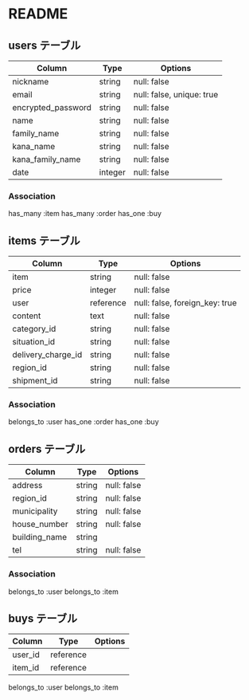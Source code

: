 # README

## users テーブル
| Column             | Type    | Options                   |
| ------------------ | ------- | ------------------------- |
| nickname           | string  | null: false               |
| email              | string  | null: false, unique: true |
| encrypted_password | string  | null: false               |
| name               | string  | null: false               |
| family_name        | string  | null: false               |
| kana_name          | string  | null: false               |
| kana_family_name   | string  | null: false               |
| date               | integer | null: false               |

### Association
  has_many :item
  has_many :order
  has_one  :buy


## items テーブル
| Column             | Type      | Options                        |
| ------------------ | --------- | ------------------------------ |
| item               | string    | null: false                    |
| price              | integer   | null: false                    |
| user               | reference | null: false, foreign_key: true |
| content            | text      | null: false                    |
| category_id        | string    | null: false                    |
| situation_id       | string    | null: false                    |
| delivery_charge_id | string    | null: false                    |
| region_id          | string    | null: false                    |
| shipment_id        | string    | null: false                    |

### Association
  belongs_to :user
  has_one    :order
  has_one    :buy


## orders テーブル
| Column        | Type      | Options     |
| ------------- | --------- | ----------- |
| address       | string    | null: false |
| region_id     | string    | null: false | 
| municipality  | string    | null: false |
| house_number  | string    | null: false |
| building_name | string    |             |
| tel           | string    | null: false |


### Association
  belongs_to :user
  belongs_to :item

## buys テーブル
| Column        | Type      | Options     |
| ------------- | --------- | ----------- |
| user_id       | reference |             |
| item_id       | reference |             |

belongs_to :user
belongs_to :item